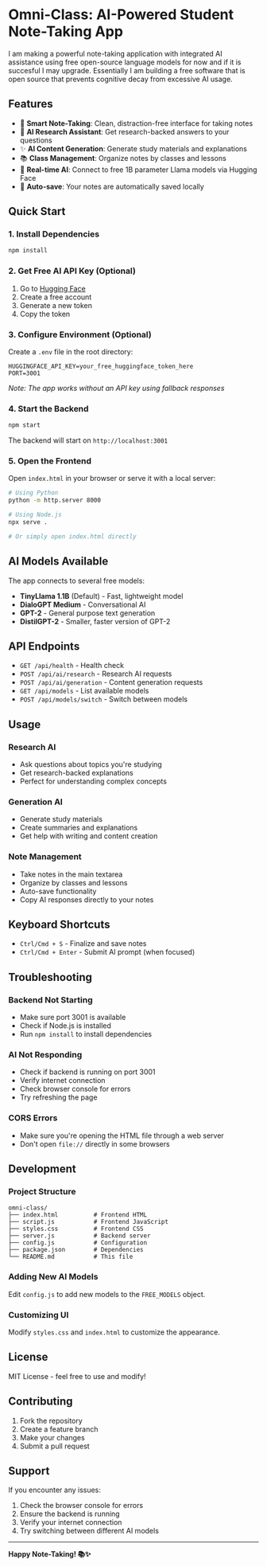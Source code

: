 # Omni-Class: AI-Powered Student Note-Taking App

I am making a powerful note-taking application with integrated AI assistance using free open-source language models for now and if it is succesful I may upgrade. Essentially I am building a free software that is open source that prevents cognitive decay from excessive AI usage.

## Features

- 📝 **Smart Note-Taking**: Clean, distraction-free interface for taking notes
- 🤖 **AI Research Assistant**: Get research-backed answers to your questions
- ✨ **AI Content Generation**: Generate study materials and explanations
- 📚 **Class Management**: Organize notes by classes and lessons
- 🔄 **Real-time AI**: Connect to free 1B parameter Llama models via Hugging Face
- 💾 **Auto-save**: Your notes are automatically saved locally

## Quick Start

### 1. Install Dependencies

```bash
npm install
```

### 2. Get Free AI API Key (Optional)

1. Go to [Hugging Face](https://huggingface.co/settings/tokens)
2. Create a free account
3. Generate a new token
4. Copy the token

### 3. Configure Environment (Optional)

Create a `.env` file in the root directory:

```env
HUGGINGFACE_API_KEY=your_free_huggingface_token_here
PORT=3001
```

*Note: The app works without an API key using fallback responses*

### 4. Start the Backend

```bash
npm start
```

The backend will start on `http://localhost:3001`

### 5. Open the Frontend

Open `index.html` in your browser or serve it with a local server:

```bash
# Using Python
python -m http.server 8000

# Using Node.js
npx serve .

# Or simply open index.html directly
```

## AI Models Available

The app connects to several free models:

- **TinyLlama 1.1B** (Default) - Fast, lightweight model
- **DialoGPT Medium** - Conversational AI
- **GPT-2** - General purpose text generation
- **DistilGPT-2** - Smaller, faster version of GPT-2

## API Endpoints

- `GET /api/health` - Health check
- `POST /api/ai/research` - Research AI requests
- `POST /api/ai/generation` - Content generation requests
- `GET /api/models` - List available models
- `POST /api/models/switch` - Switch between models

## Usage

### Research AI
- Ask questions about topics you're studying
- Get research-backed explanations
- Perfect for understanding complex concepts

### Generation AI
- Generate study materials
- Create summaries and explanations
- Get help with writing and content creation

### Note Management
- Take notes in the main textarea
- Organize by classes and lessons
- Auto-save functionality
- Copy AI responses directly to your notes

## Keyboard Shortcuts

- `Ctrl/Cmd + S` - Finalize and save notes
- `Ctrl/Cmd + Enter` - Submit AI prompt (when focused)

## Troubleshooting

### Backend Not Starting
- Make sure port 3001 is available
- Check if Node.js is installed
- Run `npm install` to install dependencies

### AI Not Responding
- Check if backend is running on port 3001
- Verify internet connection
- Check browser console for errors
- Try refreshing the page

### CORS Errors
- Make sure you're opening the HTML file through a web server
- Don't open `file://` directly in some browsers

## Development

### Project Structure
```
omni-class/
├── index.html          # Frontend HTML
├── script.js           # Frontend JavaScript
├── styles.css          # Frontend CSS
├── server.js           # Backend server
├── config.js           # Configuration
├── package.json        # Dependencies
└── README.md           # This file
```

### Adding New AI Models
Edit `config.js` to add new models to the `FREE_MODELS` object.

### Customizing UI
Modify `styles.css` and `index.html` to customize the appearance.

## License

MIT License - feel free to use and modify!

## Contributing

1. Fork the repository
2. Create a feature branch
3. Make your changes
4. Submit a pull request

## Support

If you encounter any issues:
1. Check the browser console for errors
2. Ensure the backend is running
3. Verify your internet connection
4. Try switching between different AI models

---

**Happy Note-Taking! 📚✨**

